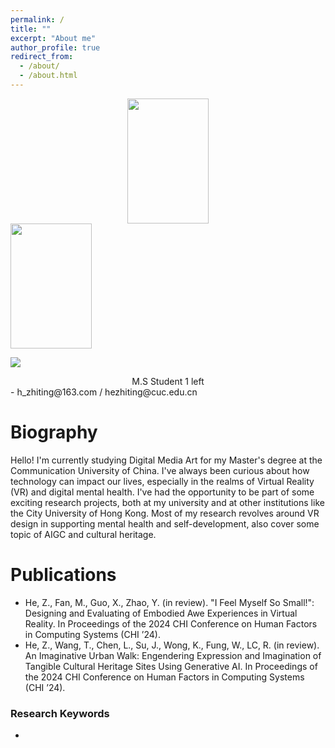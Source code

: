 ```yaml
---
permalink: /
title: ""
excerpt: "About me"
author_profile: true
redirect_from: 
  - /about/
  - /about.html
---
```

<div align="center"><img width="130" height="200" src=/images/500x300.png/></div>

<img width="130" height="200" src=/images/500x300.png/>

![](/images/500x300.png#pic_right)

<div align="center">M.S Student 1 left</div> 
- h_zhiting@163.com  /  hezhiting@cuc.edu.cn


# Biography

Hello! I'm currently studying Digital Media Art for my Master's degree at the Communication University of China. I've always been curious about how technology can impact our lives, especially in the realms of Virtual Reality (VR) and digital mental health. I've had the opportunity to be part of some exciting research projects, both at my university and at other institutions like the City University of Hong Kong. Most of my research revolves around VR design in supporting mental health and self-development, also cover some topic of AIGC and cultural heritage.

# Publications
- He, Z., Fan, M., Guo, X., Zhao, Y. (in review). "I Feel Myself So Small!": Designing and Evaluating of Embodied Awe Experiences in Virtual Reality. In Proceedings of the 2024 CHI Conference on Human Factors in Computing Systems (CHI ’24).
- He, Z., Wang, T., Chen, L., Su, J., Wong, K., Fung, W., LC, R. (in review). An Imaginative Urban Walk: Engendering Expression and Imagination of Tangible Cultural Heritage Sites Using Generative AI. In Proceedings of the 2024 CHI Conference on Human Factors in Computing Systems (CHI ’24).

### Research Keywords
- 
